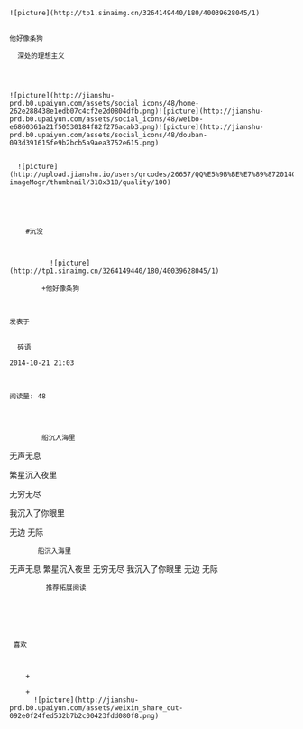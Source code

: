 
    
  
    ![picture](http://tp1.sinaimg.cn/3264149440/180/40039628045/1)
    

    他好像条狗
  
      深处的理想主义


  
  
    ![picture](http://jianshu-prd.b0.upaiyun.com/assets/social_icons/48/home-262e288438e1edb07c4cf2e2d0804dfb.png)![picture](http://jianshu-prd.b0.upaiyun.com/assets/social_icons/48/weibo-e6860361a21f50530184f82f276acab3.png)![picture](http://jianshu-prd.b0.upaiyun.com/assets/social_icons/48/douban-093d391615fe9b2bcb5a9aea3752e615.png)
  
    
      ![picture](http://upload.jianshu.io/users/qrcodes/26657/QQ%E5%9B%BE%E7%89%8720140822124650.jpg?imageMogr/thumbnail/318x318/quality/100)
    


    
      
        #沉没
        
          
            
              ![picture](http://tp1.sinaimg.cn/3264149440/180/40039628045/1)
            
            +他好像条狗
        
        
    
    发表于 

    
      碎语

    2014-10-21 21:03

    

    阅读量: 48
  


        
            船沉入海里

  无声无息

  繁星沉入夜里

  无穷无尽

  我沉入了你眼里

  无边  无际


        
           船沉入海里 
 无声无息 
 繁星沉入夜里 
 无穷无尽 
 我沉入了你眼里 
 无边  无际 

      
    
    
      
      
      
          
             推荐拓展阅读
        
      
    
    
      
          
     喜欢

      
      
        +
                  
        +
          ![picture](http://jianshu-prd.b0.upaiyun.com/assets/weixin_share_out-092e0f24fed532b7b2c00423fdd080f8.png)
        
      
    
  


